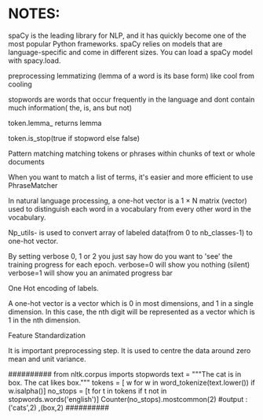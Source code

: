 # NOTES:
spaCy is the leading library for NLP, and it has quickly become one of the most popular Python frameworks. 
spaCy relies on models that are language-specific and come in different sizes. You can load a spaCy model with spacy.load.

preprocessing
lemmatizing (lemma of a word is its base form)
like cool from cooling

stopwords are words that occur frequently in the language and dont contain much information( the, is, ans but not)


token.lemma_ returns lemma 

token.is_stop(true if stopword else false)

Pattern matching 
matching tokens or phrases within chunks of text or whole documents


When you want to match a list of terms, it's easier and more efficient to use PhraseMatcher

In natural language processing, a one-hot vector is a 1 × N matrix (vector) used to distinguish each word in a vocabulary from every other word in the vocabulary. 


Np_utils-
is used to convert array of labeled data(from 0 to nb_classes-1) to one-hot vector.



By setting verbose 0, 1 or 2 you just say how do you want to 'see' the training progress for each epoch.
verbose=0 will show you nothing (silent)
verbose=1 will show you an animated progress bar

One Hot encoding of labels.

A one-hot vector is a vector which is 0 in most dimensions, and 1 in a single dimension. In this case, the nth digit will be represented as a vector which is 1 in the nth dimension.


Feature Standardization

It is important preprocessing step. It is used to centre the data around zero mean and unit variance.

##########
from nltk.corpus imports stopwords
text = """The cat is in box. The cat likes box."""
tokens = [ w for w in word_tokenize(text.lower()) if w.isalpha()]
no_stops = [t for t in tokens if t not in stopwords.words('english')]
Counter(no_stops).mostcommon(2)
#output : ('cats',2) ,(box,2)
##########
